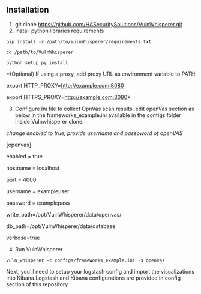 ## Installation
1. git clone https://github.com/HASecuritySolutions/VulnWhisperer.git 
2. Install python libraries requirements

`pip install -r /path/to/VulnWhisperer/requirements.txt`

`cd /path/to/VulnWhisperer`

`python setup.py install`

*(Optional) If using a proxy, add proxy URL as environment variable to PATH

export HTTP_PROXY=http://example.com:8080

export HTTPS_PROXY=http://example.com:8080*

3. Configure Ini file to collect OpnVas scan results. edit openVas section as below in the frameworks_example.ini available in the configs folder inside Vulnwhisperer clone.

*change enabled to true, provide username and passoword of openVAS*

[openvas]

enabled = true

hostname = localhost

port = 4000

username = exampleuser

password = examplepass

write_path=/opt/VulnWhisperer/data/openvas/

db_path=/opt/VulnWhisperer/data/database

verbose=true


4. Run VulnWhisperer

`vuln_whisperer -c configs/frameworks_example.ini -s openvas`

Next, you'll need to setup your logstash config and import the visualizations into Kibana.Logstash and Kibana configurations are provided in config section of this repository.